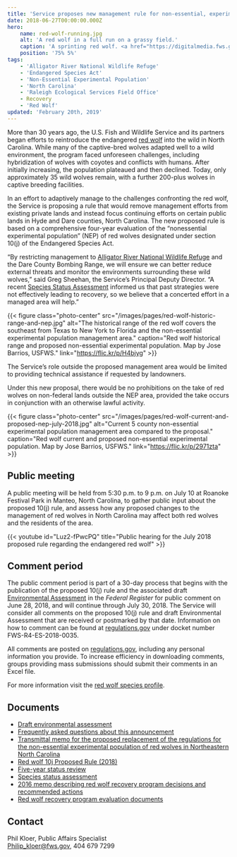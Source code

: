 ```yaml
---
title: 'Service proposes new management rule for non-essential, experimental population of red wolves in North Carolina'
date: 2018-06-27T00:00:00.000Z
hero:
    name: red-wolf-running.jpg
    alt: 'A red wolf in a full run on a grassy field.'
    caption: 'A sprinting red wolf. <a href="https://digitalmedia.fws.gov/cdm/singleitem/collection/natdiglib/id/443/rec/15">Photo</a> by Curtis Carley for USFWS.'
    position: '75% 5%'
tags:
    - 'Alligator River National Wildlife Refuge'
    - 'Endangered Species Act'
    - 'Non-Essential Experimental Population'
    - 'North Carolina'
    - 'Raleigh Ecological Services Field Office'
    - Recovery
    - 'Red Wolf'
updated: 'February 20th, 2019'
---
```


More than 30 years ago, the U.S. Fish and Wildlife Service and its partners began efforts to reintroduce the endangered [red wolf](/wildlife/mammals/red-wolf) into the wild in North Carolina. While many of the captive-bred wolves adapted well to a wild environment, the program faced unforeseen challenges, including hybridization of wolves with coyotes and conflicts with humans. After initially increasing, the population plateaued and then declined. Today, only approximately 35 wild wolves remain, with a further 200-plus wolves in captive breeding facilities.

In an effort to adaptively manage to the challenges confronting the red wolf, the Service is proposing a rule that would remove management efforts from existing private lands and instead focus continuing efforts on certain public lands in Hyde and Dare counties, North Carolina. The new proposed rule is based on a comprehensive four-year evaluation of the “nonessential experimental population” (NEP) of red wolves designated under section 10(j) of the Endangered Species Act.

“By restricting management to [Alligator River National Wildlife Refuge](https://www.fws.gov/refuge/alligator_river/) and the Dare County Bombing Range, we will ensure we can better reduce external threats and monitor the environments surrounding these wild wolves,” said Greg Sheehan, the Service’s Principal Deputy Director. “A recent [Species Status Assessment](https://ecos.fws.gov/ServCat/DownloadFile/147196) informed us that past strategies were not effectively leading to recovery, so we believe that a concerted effort in a managed area will help.”

{{< figure class="photo-center" src="/images/pages/red-wolf-historic-range-and-nep.jpg" alt="The historical range of the red wolf covers the southeast from Texas to New York to Florida and the non-essential experimental population management area." caption="Red wolf historical range and proposed non-essential experimental population. Map by Jose Barrios, USFWS." link="https://flic.kr/p/H4bjyg" >}}

The Service’s role outside the proposed management area would be limited to providing technical assistance if requested by landowners.

Under this new proposal, there would be no prohibitions on the take of red wolves on non-federal lands outside the NEP area, provided the take occurs in conjunction with an otherwise lawful activity.

{{< figure class="photo-center" src="/images/pages/red-wolf-current-and-proposed-nep-july-2018.jpg" alt="Current 5 county non-essential experimental population management area compared to the proposal." caption="Red wolf current and proposed non-essential experimental population. Map by Jose Barrios, USFWS." link="https://flic.kr/p/2971zta" >}}

## Public meeting

A public meeting will be held from 5:30 p.m. to 9 p.m. on July 10 at Roanoke Festival Park in Manteo, North Carolina, to gather public input about the proposed 10(j) rule, and assess how any proposed changes to the management of red wolves in North Carolina may affect both red wolves and the residents of the area.

{{< youtube id="Luz2-fPwcPQ" title="Public hearing for the July 2018 proposed rule regarding the endangered red wolf" >}}

## Comment period

The public comment period is part of a 30-day process that begins with the publication of the proposed 10(j) rule and the associated draft [Environmental Assessment](/pdf/environmental-assessment/proposed-replacement-of-the-regulations-for-the-non-essential-experimental-population-of-red-wolves-in-northeastern-north-carolina.pdf) in the *Federal Register* for public comment on June 28, 2018, and will continue through July 30, 2018. The Service will consider all comments on the proposed 10(j) rule and draft Environmental Assessment that are received or postmarked by that date. Information on how to comment can be found at [regulations.gov](https://www.federalregister.gov/documents/2018/06/28/2018-13906/endangered-and-threatened-wildlife-and-plants-proposed-replacement-of-the-regulations-for-the) under docket number FWS-R4-ES-2018-0035.

All comments are posted on [regulations.gov](https://www.federalregister.gov/documents/2018/06/28/2018-13906/endangered-and-threatened-wildlife-and-plants-proposed-replacement-of-the-regulations-for-the), including any personal information you provide. To increase efficiency in downloading comments, groups providing mass submissions should submit their comments in an Excel file.

For more information visit the [red wolf species profile](/wildlife/mammals/red-wolf/).

## Documents

- [Draft environmental assessment](/pdf/environmental-assessment/proposed-replacement-of-the-regulations-for-the-non-essential-experimental-population-of-red-wolves-in-northeastern-north-carolina.pdf)
- [Frequently asked questions about this announcement](/faq/red-wolf-proposed-10j-rule-and-draft-environment-assessment-announcement)
- [Transmittal memo for the proposed replacement of the regulations for the non-essential experimental population of red wolves in Northeastern North Carolina](/pdf/memo/transmittal-of-proposed-replacement-of-the-regulations-for-the-nonessential-experimental-population-of-red-wolves-in-northeastern-north-carolina.pdf)
- [Red wolf 10j Proposed Rule (2018)](https://www.federalregister.gov/documents/2018/06/28/2018-13906/endangered-and-threatened-species-nonessential-experimental-population-of-red-wolves-in-northeastern)
- [Five-year status review](https://ecos.fws.gov/docs/five_year_review/doc5714.pdf)
- [Species status assessment](https://ecos.fws.gov/ServCat/DownloadFile/147196)
- [2016 memo describing red wolf recovery program decisions and recommended actions](/pdf/memo/recommended-decisions-in-response-to-red-wolf-recovery-program-evaluation.pdf)
- [Red wolf recovery program evaluation documents](https://www.fws.gov/southeast/reading-room/?q=Red+wolf+evaluation)

## Contact

Phil Kloer, Public Affairs Specialist  
[Philip_kloer@fws.gov](mailto:Philip_kloer@fws.gov), 404 679 7299